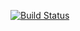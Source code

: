 [![Build Status](https://travis-ci.org/AllenLuo9566/Project110.svg?branch=master)](https://travis-ci.org/AllenLuo9566/Project110)